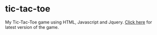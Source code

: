 # tic-tac-toe
My Tic-Tac-Toe game using HTML, Javascript and Jquery.
<a href="https://lincolngallegos.github.io/tic-tac-toe/TTTv6.html">Click here</a> for latest version of the game.
